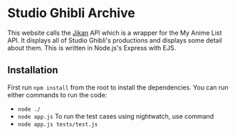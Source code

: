 # Studio Ghibli Archive
This website calls the [Jikan](https://jikan.docs.apiary.io/#) API which is a wrapper for the My Anime List API.
It displays all of Studio Ghibli's productions and displays some detail about them.
This is written in Node.js's Express with EJS. 

## Installation
First run `npm install` from the root to install the dependencies.
You can run either commands to run the code:
- `node ./`
- `node app.js`
To run the test cases using nightwatch, use command
- `node app.js tests/test.js`
